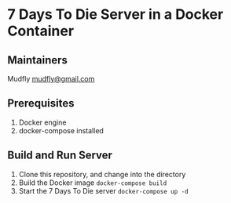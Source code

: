 # 7 Days To Die Server in a Docker Container

## Maintainers
Mudfly <mudfly@gmail.com>

## Prerequisites
1. Docker engine
2. docker-compose installed

## Build and Run Server
1. Clone this repository, and change into the directory
2. Build the Docker image `docker-compose build`
3. Start the 7 Days To Die server `docker-compose up -d`
